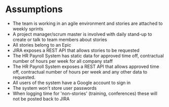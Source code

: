 # Assumptions
* The team is working in an agile environment and stories are attached to weekly sprints
* A project manager/scrum master is involved with daily stand-up to create or talk to team members about stories
* All stories belong to an Epic
* JIRA exposes a REST API that allows stories to be requested
* The HR Payroll System has static data for approved time off, contractual number of hours per week for all company staff
* The HR Payroll System exposes a REST API that allows approved time off, contractual number of hours per week and any other data to requested.
* All users of the system have a Google account to sign in
* The system won't store user passwords
* When logging time for 'non-stories' (training, conferences) these will not be posted back to JIRA
